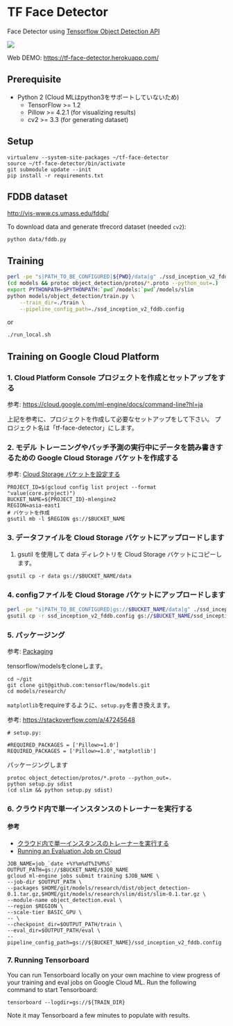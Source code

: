 # TF Face Detector

Face Detector using [Tensorflow Object Detection API](https://github.com/tensorflow/models/tree/master/object_detection)

![](https://user-images.githubusercontent.com/80381/29495837-2c0b05de-8602-11e7-8d38-c792e72e51d5.jpg)

Web DEMO: https://tf-face-detector.herokuapp.com/


## Prerequisite

- Python 2 (Cloud MLはpython3をサポートしていないため)
  - TensorFlow >= 1.2
  - Pillow >= 4.2.1 (for visualizing results)
  - cv2 >= 3.3 (for generating dataset)

## Setup

```
virtualenv --system-site-packages ~/tf-face-detector
source ~/tf-face-detector/bin/activate
git submodule update --init
pip install -r requirements.txt
```

## FDDB dataset

http://vis-www.cs.umass.edu/fddb/

To download data and generate tfrecord dataset (needed `cv2`):

```
python data/fddb.py
```


## Training

```sh
perl -pe "s|PATH_TO_BE_CONFIGURED|${PWD}/data|g" ./ssd_inception_v2_fddb.config.base > ssd_inception_v2_fddb.config
(cd models && protoc object_detection/protos/*.proto --python_out=.)
export PYTHONPATH=$PYTHONPATH:`pwd`/models:`pwd`/models/slim
python models/object_detection/train.py \
    --train_dir=./train \
    --pipeline_config_path=./ssd_inception_v2_fddb.config
```

or

```sh
./run_local.sh
```

## Training on Google Cloud Platform

### 1. Cloud Platform Console プロジェクトを作成とセットアップをする

参考: https://cloud.google.com/ml-engine/docs/command-line?hl=ja

上記を参考に、プロジェクトを作成して必要なセットアップをして下さい。
プロジェクト名は「tf-face-detector」にします。

### 2. モデル トレーニングやバッチ予測の実行中にデータを読み書きするための Google Cloud Storage バケットを作成する

参考: [Cloud Storage バケットを設定する](https://cloud.google.com/ml-engine/docs/getting-started-training-prediction?hl=ja#set_up_your_cloud_storage_bucket)


```
PROJECT_ID=$(gcloud config list project --format "value(core.project)")
BUCKET_NAME=${PROJECT_ID}-mlengine2
REGION=asia-east1
# バケットを作成
gsutil mb -l $REGION gs://$BUCKET_NAME
```

### 3. データファイルを Cloud Storage バケットにアップロードします

1. gsutil を使用して data ディレクトリを Cloud Storage バケットにコピーします。

```
gsutil cp -r data gs://$BUCKET_NAME/data
```

### 4. configファイルを Cloud Storage バケットにアップロードします

```sh
perl -pe "s|PATH_TO_BE_CONFIGURED|gs://$BUCKET_NAME/data|g" ./ssd_inception_v2_fddb.config.base > ssd_inception_v2_fddb.config
gsutil cp -r ssd_inception_v2_fddb.config gs://$BUCKET_NAME/ssd_inception_v2_fddb.config
```

### 5. パッケージング

参考: [Packaging](https://github.com/tensorflow/models/blob/master/research/object_detection/g3doc/running_on_cloud.md#packaging)

tensorflow/modelsをcloneします。

```
cd ~/git
git clone git@github.com:tensorflow/models.git
cd models/research/
```

`matplotlib`をrequireするように、`setup.py`を書き換えます。

参考: https://stackoverflow.com/a/47245648

```
# setup.py:

#REQUIRED_PACKAGES = ['Pillow>=1.0']
REQUIRED_PACKAGES = ['Pillow>=1.0','matplotlib']
```

パッケージングします

```
protoc object_detection/protos/*.proto --python_out=.
python setup.py sdist
(cd slim && python setup.py sdist)
```

### 6. クラウド内で単一インスタンスのトレーナーを実行する

#### 参考
- [クラウド内で単一インスタンスのトレーナーを実行する](https://cloud.google.com/ml-engine/docs/getting-started-training-prediction?hl=ja#cloud-train-single)
- [Running an Evaluation Job on Cloud](https://github.com/tensorflow/models/blob/master/research/object_detection/g3doc/running_on_cloud.md#running-an-evaluation-job-on-cloud)

```
JOB_NAME=job_`date +%Y%m%dT%I%M%S`
OUTPUT_PATH=gs://$BUCKET_NAME/$JOB_NAME
gcloud ml-engine jobs submit training $JOB_NAME \
--job-dir $OUTPUT_PATH \
--packages $HOME/git/models/research/dist/object_detection-0.1.tar.gz,$HOME/git/models/research/slim/dist/slim-0.1.tar.gz \
--module-name object_detection.eval \
--region $REGION \
--scale-tier BASIC_GPU \
-- \
--checkpoint_dir=$OUTPUT_PATH/train \
--eval_dir=$OUTPUT_PATH/eval \
--pipeline_config_path=gs://${BUCKET_NAME}/ssd_inception_v2_fddb.config
```

### 7. Running Tensorboard
You can run Tensorboard locally on your own machine to view progress of your training and eval jobs on Google Cloud ML. Run the following command to start Tensorboard:

```
tensorboard --logdir=gs://${TRAIN_DIR}
```

Note it may Tensorboard a few minutes to populate with results.
